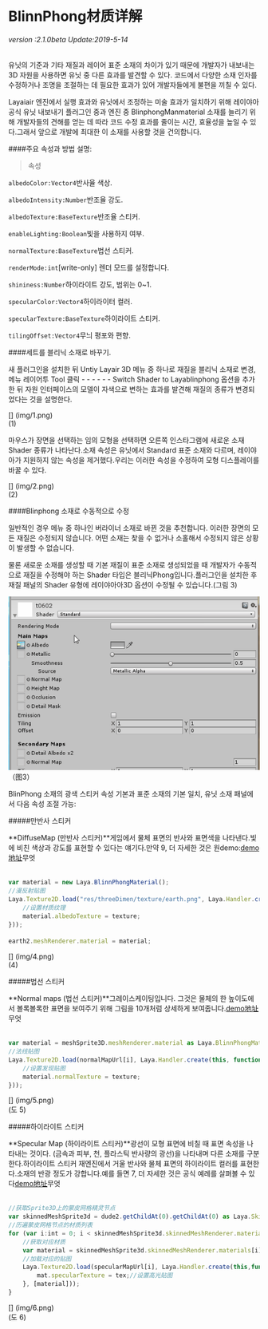 # BlinnPhong材质详解

###### *version :2.1.0beta   Update:2019-5-14*

유닛의 기준과 기타 재질과 레이어 표준 소재의 차이가 있기 때문에 개발자가 내보내는 3D 자원을 사용하면 유닛 중 다른 효과를 발견할 수 있다. 코드에서 다양한 소재 인자를 수정하거나 조명을 조절하는 데 필요한 효과가 있어 개발자들에게 불편을 끼칠 수 있다.

Layaiair 엔진에서 실행 효과와 유닛에서 조정하는 미술 효과가 일치하기 위해 레이야아 공식 유닛 내보내기 플러그인 중과 엔진 중 BlinphongManmaterial 소재를 늘리기 위해 개발자들의 견해를 얻는 데 따라 코드 수정 효과를 줄이는 시간, 효율성을 높일 수 있다.그래서 앞으로 개발에 최대한 이 소재를 사용할 것을 건의합니다.

####주요 속성과 방법 설명:

> 속성

`albedoColor:Vector4`반사율 색상.

`albedoIntensity:Number`반조율 강도.

`albedoTexture:BaseTexture`반조율 스티커.

`enableLighting:Boolean`빛을 사용하지 여부.

`normalTexture:BaseTexture`법선 스티커.

`renderMode:int`[write-only] 렌더 모드를 설정합니다.

`shininess:Number`하이라이트 강도, 범위는 0~1.

`specularColor:Vector4`하이라이터 컬러.

`specularTexture:BaseTexture`하이라이트 스티커.

`tilingOffset:Vector4`무늬 평포와 편향.



####세트를 블리닉 소재로 바꾸기.

새 플러그인을 설치한 뒤 Untiy Layair 3D 메뉴 중 하나로 재질을 블리닉 소재로 변경, 메뉴 레이어투 Tool 클릭 - - - - - - Switch Shader to Layablinphong 옵션을 추가한 뒤 자원 인터페이스의 모델이 자색으로 변하는 효과를 발견해 재질의 종류가 변경되었다는 것을 설명한다.

[] (img/1.png)<br>(1)

마우스가 장면을 선택하는 임의 모형을 선택하면 오른쪽 인스타그램에 새로운 소재 Shader 종류가 나타난다.소재 속성은 유닛에서 Standard 표준 소재와 다르며, 레이야아가 지원하지 않는 속성을 제거했다.우리는 이러한 속성을 수정하여 모형 디스플레이를 바꿀 수 있다.

[] (img/2.png)<br>(2)

####Blinphong 소재로 수동적으로 수정

일반적인 경우 메뉴 중 하나인 버라이너 소재로 바뀐 것을 추천합니다. 이러한 장면의 모든 재질은 수정되지 않습니다. 어떤 소재는 찾을 수 없거나 소홀해서 수정되지 않은 상황이 발생할 수 없습니다.

물론 새로운 소재를 생성할 때 기본 재질이 표준 소재로 생성되었을 때 개발자가 수동적으로 재질을 수정해야 하는 Shader 타입은 블리닉Phong입니다.플러그인을 설치한 후 재질 패널의 Shader 유형에 레이야아아3D 옵션이 수정될 수 있습니다.(그림 3)

![图片3](img/3.gif)<br>（图3）


BlinPhong 소재의 광색 스티커 속성 기본과 표준 소재의 기본 일치, 유닛 소재 패널에서 다음 속성 조절 가능:

#####만반사 스티커

**DiffuseMap (만반사 스티커)**게임에서 물체 표면의 반사와 표면색을 나타낸다.빛에 비친 색상과 강도를 표현할 수 있다는 얘기다.만약 9, 더 자세한 것은 원demo:[demo地址](http://localhost/LayaAir2_Auto/%3Chttps://layaair.ldc.layabox.com/demo2/?language=ch&category=3d&group=Material&name=BlinnPhong_DiffuseMap%3E)무엇


```typescript

var material = new Laya.BlinnPhongMaterial();
//漫反射贴图
Laya.Texture2D.load("res/threeDimen/texture/earth.png", Laya.Handler.create(this, function(texture) {
    //设置材质纹理
	material.albedoTexture = texture;
}));

earth2.meshRenderer.material = material;
```


[] (img/4.png)<br>(4)

#####법선 스티커

**Normal maps (법선 스티커)**그레이스케이팅입니다. 그것은 물체의 한 높이도에서 볼록볼록한 표면을 보여주기 위해 그림을 10개처럼 상세하게 보여줍니다.[demo地址](http://localhost/LayaAir2_Auto/%3Chttps://layaair.ldc.layabox.com/demo2/?language=ch&category=3d&group=Material&name=BlinnPhong_NormalMap%3E)무엇


```typescript

var material = meshSprite3D.meshRenderer.material as Laya.BlinnPhongMaterial;
//法线贴图
Laya.Texture2D.load(normalMapUrl[i], Laya.Handler.create(this, function(texture) {
    //设置发现贴图
    material.normalTexture = texture;
}));
```


[] (img/5.png)<br>(도 5)

#####하이라이트 스티커

**Specular Map (하이라이트 스티커)**광선이 모형 표면에 비칠 때 표면 속성을 나타내는 것이다. (금속과 피부, 천, 플라스틱 반사량의 광선)을 나타내며 다른 소재를 구분한다.하이라이트 스티커 재엔진에서 거울 반사와 물체 표면의 하이라이트 컬러를 표현한다.소재의 반광 정도가 강합니다.예를 들면 7, 더 자세한 것은 공식 예례를 살펴볼 수 있다[demo地址](http://localhost/LayaAir2_Auto/%3Chttps://layaair.ldc.layabox.com/demo2/?language=ch&category=3d&group=Material&name=BlinnPhong_SpecularMap%3E)무엇


```typescript

//获取Sprite3D上的蒙皮网格精灵节点
var skinnedMeshSprite3d = dude2.getChildAt(0).getChildAt(0) as Laya.SkinnedMeshSprite3D;
//历遍蒙皮网格节点的材质列表
for (var i:int = 0; i < skinnedMeshSprite3d.skinnedMeshRenderer.materials.length; i++) {
    //获取对应材质
    var material = skinnedMeshSprite3d.skinnedMeshRenderer.materials[i] as Laya.BlinnPhongMaterial;
    //加载对应的贴图
	Laya.Texture2D.load(specularMapUrl[i], Laya.Handler.create(this,function(mat, tex) {
        mat.specularTexture = tex;//设置高光贴图
    }, [material]));
}
```


[] (img/6.png)<br>(도 6)
